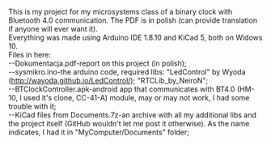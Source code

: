 This is my project for my microsystems class of a binary clock with Bluetooth 4.0 communication. The PDF is in polish (can provide translation if anyone will ever want it).  
Everything was made using Arduino IDE 1.8.10 and KiCad 5, both on Widows 10.  
Files in here:  
--Dokumentacja.pdf-report on this project (in polish);  
--sysmikro.ino-the arduino code, required libs: "LedControl" by Wyoda (http://wayoda.github.io/LedControl/); "RTCLib_by_NeiroN";  
--BTClockController.apk-android app that communicates with BT4.0 (HM-10, I used it's clone, CC-41-A) module, may or may not work, I had some trouble with it;  
--KiCad files from Documents.7z-an archive with all my additional libs and the project itself (GitHub wouldn't let me post it otherwise). As the name indicates, I had it in "MyComputer/Documents" folder;  
